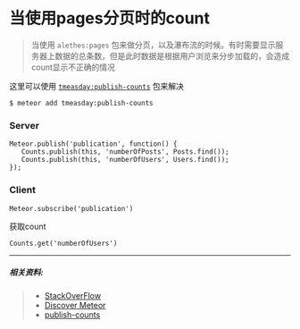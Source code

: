 # 当使用pages分页时的count
> 当使用 `alethes:pages` 包来做分页，以及瀑布流的时候。有时需要显示服务器上数据的总条数，但是此时数据是根据用户浏览来分步加载的，会造成count显示不正确的情况

这里可以使用 [`tmeasday:publish-counts`](https://atmospherejs.com/tmeasday/publish-counts) 包来解决
```
$ meteor add tmeasday:publish-counts
```

### Server
```
Meteor.publish('publication', function() {
   Counts.publish(this, 'numberOfPosts', Posts.find());
   Counts.publish(this, 'numberOfUsers', Users.find());
});
```

### Client
```
Meteor.subscribe('publication')
```
获取count
```
Counts.get('numberOfUsers')
```



---
##### 相关资料:
> * [StackOverFlow](http://stackoverflow.com/questions/28023379/how-get-a-collections-count-on-the-server-to-the-client)
> * [Discover Meteor](https://www.discovermeteor.com/blog/pagination-problems-meteor/)
> * [publish-counts](https://github.com/percolatestudio/publish-counts)